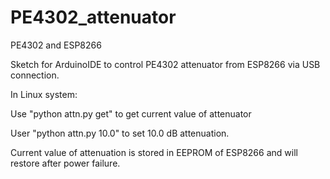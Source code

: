 # PE4302_attenuator
PE4302 and ESP8266

Sketch for ArduinoIDE to control PE4302 attenuator from ESP8266 via USB connection.

In Linux system:

Use "python attn.py get" to get current value of attenuator

User "python attn.py 10.0" to set 10.0 dB attenuation.

Current value of attenuation is stored in EEPROM of ESP8266 and will restore after power failure.
